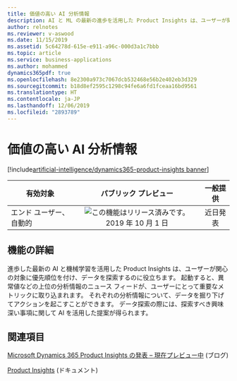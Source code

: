 ```yaml
---
title: 価値の高い AI 分析情報
description: AI と ML の最新の進歩を活用した Product Insights は、ユーザーが関心の対象に優先順位を付け、データを探索するのに役立ちます。 起動すると、異常値などの上位の分析情報のニュース フィードが、ユーザーにとって重要なメトリックに取り込まれます。 それぞれの分析情報について、データを掘り下げてアクションを起こすことができます。 データ探索の際には、探索すべき興味深い事項に関して AI を活用した提案が得られます。
author: relnotes
ms.reviewer: v-aswood
ms.date: 11/15/2019
ms.assetid: 5c64278d-615e-e911-a96c-000d3a1c7bbb
ms.topic: article
ms.service: business-applications
ms.author: mohammed
dynamics365pdf: true
ms.openlocfilehash: 8e2300a973c7067dcb532468e56b2e402eb3d329
ms.sourcegitcommit: b18d8ef2595c1298c94fe6a6fd1fceaa16bd9561
ms.translationtype: HT
ms.contentlocale: ja-JP
ms.lasthandoff: 12/06/2019
ms.locfileid: "2893789"
---
```

# <a name="high-value-ai-insights"></a>価値の高い AI 分析情報
[!include[artificial-intelligence/dynamics365-product-insights banner](../includes/artificial-intelligence/dynamics365-product-insights.md)]

| 有効対象    |  パブリック プレビュー | 一般提供 | 
| ---------- | :----------: |:----------: |
|エンド ユーザー、自動的|![この機能はリリース済みです。](/dynamics365-release-plan/media/green-checkmark.png "この機能はリリース済みです。") 2019 年 10 月 1 日| 近日発表|






## <a name="feature-details"></a>機能の詳細
<!--feature detail start -->
進歩した最新の AI と機械学習を活用した Product Insights は、ユーザーが関心の対象に優先順位を付け、データを探索するのに役立ちます。 起動すると、異常値などの上位の分析情報のニュース フィードが、ユーザーにとって重要なメトリックに取り込まれます。 それぞれの分析情報について、データを掘り下げてアクションを起こすことができます。 データ探索の際には、探索すべき興味深い事項に関して AI を活用した提案が得られます。
<!--feature detail end -->










## <a name="see-also"></a>関連項目

[Microsoft Dynamics 365 Product Insights の発表 – 現在プレビュー中](https://cloudblogs.microsoft.com/dynamics365/bdm/2019/10/02/announcing-microsoft-dynamics-365-product-insights-now-in-preview/) (ブログ)

[Product Insights](https://docs.microsoft.com/dynamics365/product-insights/) (ドキュメント)
